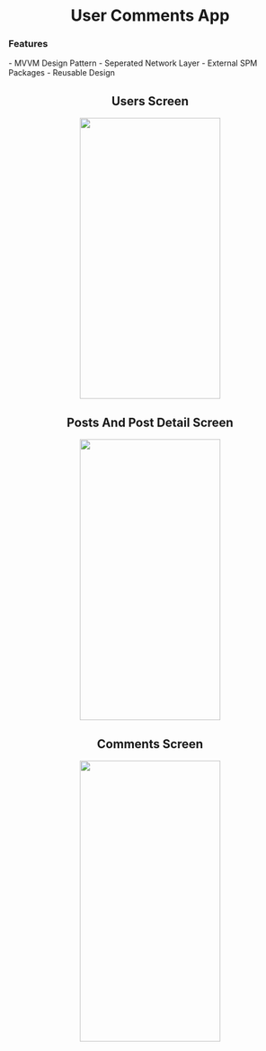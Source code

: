 <h1 align="center">User Comments App</h1>

<h3>Features</h3>
- MVVM Design Pattern
- Seperated Network Layer
- External SPM Packages
- Reusable Design

<h2 align="center">Users Screen</h2>
<p align="center">
<img align="center" src="https://github.com/alicantozlu/UserCommentsApp/blob/main/UsersScreen.gif" width="250" height="500" />
</p>

<h2 align="center">Posts And Post Detail Screen</h2>
<p align="center">
<img align="center" src="https://github.com/alicantozlu/UserCommentsApp/blob/main/PostsAndPostDetailScreen.gif" width="250" height="500" />
</p>

<h2 align="center">Comments Screen</h2>
<p align="center">
<img align="center" src="https://github.com/alicantozlu/UserCommentsApp/blob/main/CommentsScreen.gif" width="250" height="500" />
</p>
